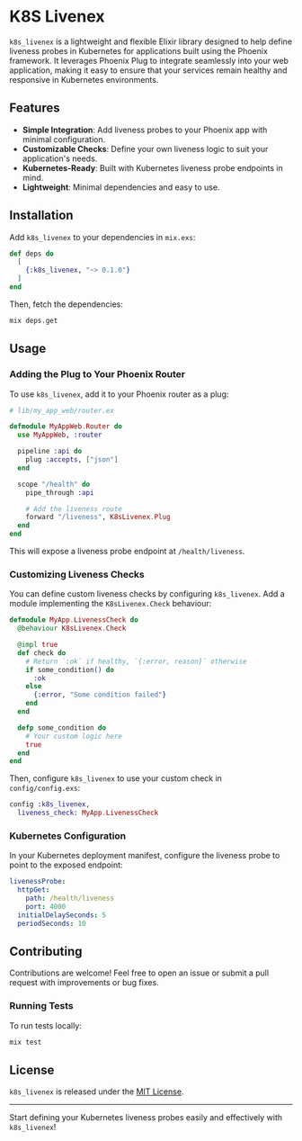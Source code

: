 # K8S Livenex

`k8s_livenex` is a lightweight and flexible Elixir library designed to help define liveness probes in Kubernetes for applications built using the Phoenix framework. It leverages Phoenix Plug to integrate seamlessly into your web application, making it easy to ensure that your services remain healthy and responsive in Kubernetes environments.

## Features
- **Simple Integration**: Add liveness probes to your Phoenix app with minimal configuration.
- **Customizable Checks**: Define your own liveness logic to suit your application's needs.
- **Kubernetes-Ready**: Built with Kubernetes liveness probe endpoints in mind.
- **Lightweight**: Minimal dependencies and easy to use.

## Installation

Add `k8s_livenex` to your dependencies in `mix.exs`:

```elixir
def deps do
  [
    {:k8s_livenex, "~> 0.1.0"}
  ]
end
```

Then, fetch the dependencies:

```bash
mix deps.get
```

## Usage

### Adding the Plug to Your Phoenix Router

To use `k8s_livenex`, add it to your Phoenix router as a plug:

```elixir
# lib/my_app_web/router.ex

defmodule MyAppWeb.Router do
  use MyAppWeb, :router

  pipeline :api do
    plug :accepts, ["json"]
  end

  scope "/health" do
    pipe_through :api

    # Add the liveness route
    forward "/liveness", K8sLivenex.Plug
  end
end
```

This will expose a liveness probe endpoint at `/health/liveness`.

### Customizing Liveness Checks

You can define custom liveness checks by configuring `k8s_livenex`. Add a module implementing the `K8sLivenex.Check` behaviour:

```elixir
defmodule MyApp.LivenessCheck do
  @behaviour K8sLivenex.Check

  @impl true
  def check do
    # Return `:ok` if healthy, `{:error, reason}` otherwise
    if some_condition() do
      :ok
    else
      {:error, "Some condition failed"}
    end
  end

  defp some_condition do
    # Your custom logic here
    true
  end
end
```

Then, configure `k8s_livenex` to use your custom check in `config/config.exs`:

```elixir
config :k8s_livenex,
  liveness_check: MyApp.LivenessCheck
```

### Kubernetes Configuration

In your Kubernetes deployment manifest, configure the liveness probe to point to the exposed endpoint:

```yaml
livenessProbe:
  httpGet:
    path: /health/liveness
    port: 4000
  initialDelaySeconds: 5
  periodSeconds: 10
```

## Contributing
Contributions are welcome! Feel free to open an issue or submit a pull request with improvements or bug fixes.

### Running Tests

To run tests locally:

```bash
mix test
```

## License

`k8s_livenex` is released under the [MIT License](LICENSE).

---

Start defining your Kubernetes liveness probes easily and effectively with `k8s_livenex`!
